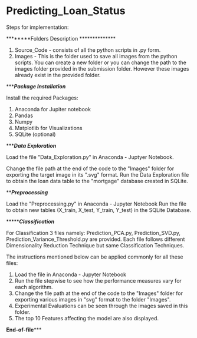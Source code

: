 # Predicting_Loan_Status

Steps for implementation:

********Folders Description **************

1. Source_Code - consists of all the python scripts in .py form.
2. Images - This is the folder used to save all images from the python scripts.
	    You can create a new folder or you can change the path to the images folder provided in the submission folder.
	    However these images already exist in the provided folder.
  
************Package Installation*********

Install the required Packages:

1. Anaconda for Jupiter notebook
2. Pandas
3. Numpy
4. Matplotlib for Visualizations
5. SQLite (optional)

**************Data Exploration***********

Load the file "Data_Exploration.py" in Anaconda - Juptyer Notebook.

Change the file path at the end of the code to the "Images" folder for exporting the target image in its ".svg" format.
Run the Data Exploration file to obtain the loan data table to the "mortgage" database created in SQLite.

***************Preprocessing*************

Load the "Preprocessing.py" in Anaconda - Jupyter Notebook
Run the file to obtain new tables (X_train, X_test, Y_train, Y_test) in the SQLite Database. 

****************Classification***********

For Classification 3 files namely: Prediction_PCA.py, Prediction_SVD.py, Prediction_Variance_Threshold.py are provided.
Each file follows different Dimensionality Reduction Technique but same Classification Techniques.

The instructions mentioned below can be applied commonly for all these files:

1. Load the file in Anaconda - Jupyter Notebook
2. Run the file stepwise to see how the performance measures vary for each algorithm.
3. Change the file path at the end of the code to the "Images" folder for exporting various images in "svg" format to the folder "Images".
4. Experimental Evaluations can be seen through the images saved in this folder.
5. The top 10 Features affecting the model are also displayed.

**********End-of-file*************


